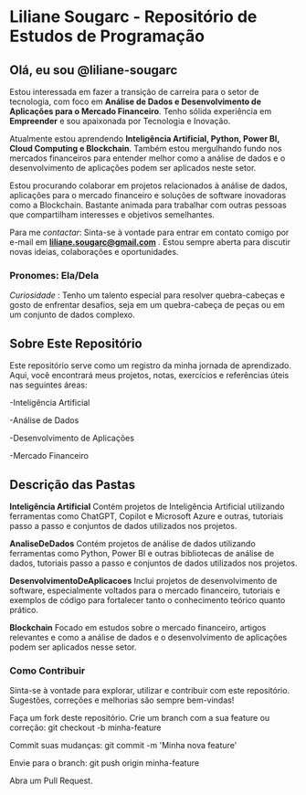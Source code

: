 # Liliane Sougarc - Repositório de Estudos de Programação

## Olá, eu sou @liliane-sougarc

Estou interessada em fazer a transição de carreira para o setor de tecnologia, com foco em **Análise de Dados e Desenvolvimento de Aplicações para o Mercado Financeiro**. Tenho sólida experiência em **Empreender** e sou apaixonada por Tecnologia e Inovação.

Atualmente estou aprendendo **Inteligência Artificial, Python, Power BI, Cloud Computing e Blockchain**. Também estou mergulhando fundo nos mercados financeiros para entender melhor como a análise de dados e o desenvolvimento de aplicações podem ser aplicados neste setor.

Estou procurando colaborar em projetos relacionados à análise de dados, aplicações para o mercado financeiro e soluções de software inovadoras como a Blockchain. Bastante animada para trabalhar com outras pessoas que compartilham interesses e objetivos semelhantes.

Para me *contactar*: Sinta-se à vontade para entrar em contato comigo por e-mail em **liliane.sougarc@gmail.com** . Estou sempre aberta para discutir novas ideias, colaborações e oportunidades.

### Pronomes: Ela/Dela 

*Curiosidade* : Tenho um talento especial para resolver quebra-cabeças e gosto de enfrentar desafios, seja em um quebra-cabeça de peças ou em um conjunto de dados complexo.

## Sobre Este Repositório 

Este repositório serve como um registro da minha jornada de aprendizado. Aqui, você encontrará meus projetos, notas, exercícios e referências úteis nas seguintes áreas:

-Inteligência Artificial

-Análise de Dados

-Desenvolvimento de Aplicações

-Mercado Financeiro



## Descrição das Pastas

**Inteligência Artificial**
Contém projetos de Inteligência Artificial utilizando ferramentas como ChatGPT, Copilot e Microsoft Azure e outras, tutoriais passo a passo e conjuntos de dados utilizados nos projetos.


**AnaliseDeDados**
Contém projetos de análise de dados utilizando ferramentas como Python, Power BI e outras bibliotecas de análise de dados, tutoriais passo a passo e conjuntos de dados utilizados nos projetos.

**DesenvolvimentoDeAplicacoes**
Inclui projetos de desenvolvimento de software, especialmente voltados para o mercado financeiro, tutoriais e exemplos de código para fortalecer tanto o conhecimento teórico quanto prático.

**Blockchain**
Focado em estudos sobre o mercado financeiro, artigos relevantes e como a análise de dados e o desenvolvimento de aplicações podem ser aplicados nesse setor.

### Como Contribuir

Sinta-se à vontade para explorar, utilizar e contribuir com este repositório. Sugestões, correções e melhorias são sempre bem-vindas!

Faça um fork deste repositório.
Crie um branch com a sua feature ou correção: git checkout -b minha-feature

Commit suas mudanças: git commit -m 'Minha nova feature'

Envie para o branch: git push origin minha-feature

Abra um Pull Request.

